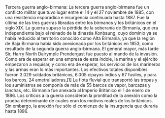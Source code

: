 Tercera guerra anglo-birmana: La tercera guerra anglo-birmana fue un conflicto militar que tuvo lugar entre el 14 y el 27 noviembre de 1885, con una resistencia esporádica e insurgencia continuada hasta 1887. Fue la última de las tres guerras libradas entre los birmanos y los británicos en el siglo XIX. La guerra supuso la pérdida de la soberanía de Birmania, que era independiente bajo el reinado de la dinastía Konbaung, cuyo dominio ya se había reducido al territorio conocido como Alta Birmania, ya que la región de Baja Birmania había sido anexionada por los británicos en 1853, como resultado de la segunda guerra anglo-birmana. El general mayor, más tarde Sir, Harry North Dalrymple Prendergast fue puesto al mando de la invasión. Como era de esperar en una empresa de esta índole, la marina y el ejército empezaron a requisar, y como era de esperar, los servicios de los marineros y las armas eran lo más importantes. Los efectivos totales disponibles fueron 3.029 soldados británicos, 6.005 cipayos indios y 67 fusiles, y para los barcos, 24 ametralladoras,[1]​ La flota fluvial que transportó las tropas y los suministros se componía de más de 55 barcos de vapor, barcazas y lanchas, etc. Birmania fue anexada al Imperio Británico el 1 de enero de 1886. Los críticos a la guerra consideron la prontitud de la anexión como la prueba determinante de cuales eran los motivos reales de los británicos. Sin embargo, la anexión fue sólo el comienzo de la insurgencia que duraría hasta 1896.
